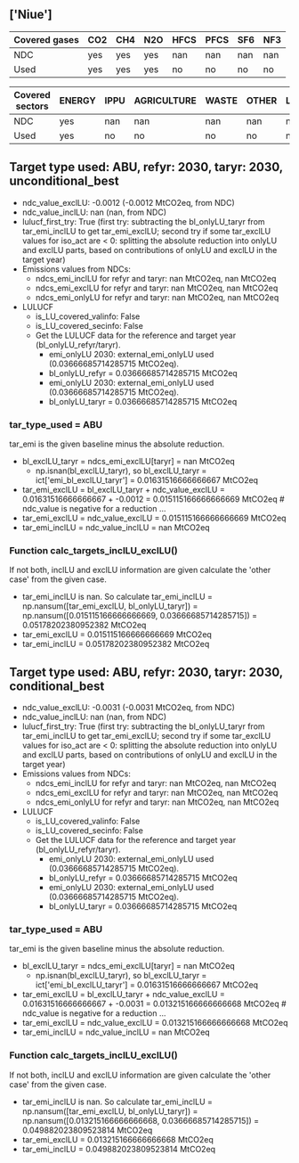 ## ['Niue']



| Covered gases | CO2 | CH4 | N2O | HFCS | PFCS | SF6 | NF3 |
| ---- | ---- | ---- | ---- | ---- | ---- | ---- | ----  |
| NDC | yes | yes | yes | nan | nan | nan | nan |
| Used | yes | yes | yes | no | no | no | no |

| Covered sectors | ENERGY | IPPU | AGRICULTURE | WASTE | OTHER | LULUCF |
| ---- | ---- | ---- | ---- | ---- | ---- | ----  |
| NDC | yes | nan | nan | nan | nan | nan |
| Used | yes | no | no | no | no | no |



## Target type used: ABU, refyr: 2030, taryr: 2030, unconditional_best
- ndc_value_exclLU: -0.0012 (-0.0012 MtCO2eq, from NDC)
- ndc_value_inclLU: nan (nan, from NDC)
- lulucf_first_try: True
(first try: subtracting the bl_onlyLU_taryr from tar_emi_inclLU to get tar_emi_exclLU;
second try if some tar_exclLU values for iso_act are < 0: splitting the absolute reduction into onlyLU and exclLU parts, based on contributions of onlyLU and exclLU in the target year)
- Emissions values from NDCs:
  - ndcs_emi_inclLU for refyr and taryr: nan MtCO2eq, nan MtCO2eq
  - ndcs_emi_exclLU for refyr and taryr: nan MtCO2eq, nan MtCO2eq
  - ndcs_emi_onlyLU for refyr and taryr: nan MtCO2eq, nan MtCO2eq
- LULUCF
  - is_LU_covered_valinfo: False
  - is_LU_covered_secinfo: False
  - Get the LULUCF data for the reference and target year (bl_onlyLU_refyr/taryr).
    - emi_onlyLU 2030: external_emi_onlyLU used (0.03666685714285715 MtCO2eq).
    - bl_onlyLU_refyr = 0.03666685714285715 MtCO2eq
    - emi_onlyLU 2030: external_emi_onlyLU used (0.03666685714285715 MtCO2eq).
    - bl_onlyLU_taryr = 0.03666685714285715 MtCO2eq
### tar_type_used = ABU
tar_emi is the given baseline minus the absolute reduction.
- bl_exclLU_taryr = ndcs_emi_exclLU[taryr] = nan MtCO2eq
  - np.isnan(bl_exclLU_taryr), so bl_exclLU_taryr = ict['emi_bl_exclLU_taryr'] = 0.01631516666666667 MtCO2eq
- tar_emi_exclLU = bl_exclLU_taryr + ndc_value_exclLU = 0.01631516666666667 + -0.0012 = 0.015115166666666669 MtCO2eq # ndc_value is negative for a reduction ...
- tar_emi_exclLU = ndc_value_exclLU = 0.015115166666666669 MtCO2eq
- tar_emi_inclLU = ndc_value_inclLU = nan MtCO2eq
### Function calc_targets_inclLU_exclLU()
If not both, inclLU and exclLU information are given calculate the 'other case' from the given case.
- tar_emi_inclLU is nan. So calculate tar_emi_inclLU = np.nansum([tar_emi_exclLU, bl_onlyLU_taryr]) = np.nansum([0.015115166666666669, 0.03666685714285715]) = 0.05178202380952382 MtCO2eq
- tar_emi_exclLU = 0.015115166666666669 MtCO2eq
- tar_emi_inclLU = 0.05178202380952382 MtCO2eq



## Target type used: ABU, refyr: 2030, taryr: 2030, conditional_best
- ndc_value_exclLU: -0.0031 (-0.0031 MtCO2eq, from NDC)
- ndc_value_inclLU: nan (nan, from NDC)
- lulucf_first_try: True
(first try: subtracting the bl_onlyLU_taryr from tar_emi_inclLU to get tar_emi_exclLU;
second try if some tar_exclLU values for iso_act are < 0: splitting the absolute reduction into onlyLU and exclLU parts, based on contributions of onlyLU and exclLU in the target year)
- Emissions values from NDCs:
  - ndcs_emi_inclLU for refyr and taryr: nan MtCO2eq, nan MtCO2eq
  - ndcs_emi_exclLU for refyr and taryr: nan MtCO2eq, nan MtCO2eq
  - ndcs_emi_onlyLU for refyr and taryr: nan MtCO2eq, nan MtCO2eq
- LULUCF
  - is_LU_covered_valinfo: False
  - is_LU_covered_secinfo: False
  - Get the LULUCF data for the reference and target year (bl_onlyLU_refyr/taryr).
    - emi_onlyLU 2030: external_emi_onlyLU used (0.03666685714285715 MtCO2eq).
    - bl_onlyLU_refyr = 0.03666685714285715 MtCO2eq
    - emi_onlyLU 2030: external_emi_onlyLU used (0.03666685714285715 MtCO2eq).
    - bl_onlyLU_taryr = 0.03666685714285715 MtCO2eq
### tar_type_used = ABU
tar_emi is the given baseline minus the absolute reduction.
- bl_exclLU_taryr = ndcs_emi_exclLU[taryr] = nan MtCO2eq
  - np.isnan(bl_exclLU_taryr), so bl_exclLU_taryr = ict['emi_bl_exclLU_taryr'] = 0.01631516666666667 MtCO2eq
- tar_emi_exclLU = bl_exclLU_taryr + ndc_value_exclLU = 0.01631516666666667 + -0.0031 = 0.013215166666666668 MtCO2eq # ndc_value is negative for a reduction ...
- tar_emi_exclLU = ndc_value_exclLU = 0.013215166666666668 MtCO2eq
- tar_emi_inclLU = ndc_value_inclLU = nan MtCO2eq
### Function calc_targets_inclLU_exclLU()
If not both, inclLU and exclLU information are given calculate the 'other case' from the given case.
- tar_emi_inclLU is nan. So calculate tar_emi_inclLU = np.nansum([tar_emi_exclLU, bl_onlyLU_taryr]) = np.nansum([0.013215166666666668, 0.03666685714285715]) = 0.049882023809523814 MtCO2eq
- tar_emi_exclLU = 0.013215166666666668 MtCO2eq
- tar_emi_inclLU = 0.049882023809523814 MtCO2eq